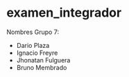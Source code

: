 # examen_integrador

Nombres Grupo 7:
- Dario Plaza
- Ignacio Freyre
- Jhonatan Fulguera
- Bruno Membrado